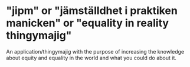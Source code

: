 # "jipm" or "jämställdhet i praktiken manicken" or "equality in reality thingymajig"
An application/thingymajig with the purpose of increasing the knowledge about equity and equality in the world and what you could do about it.
